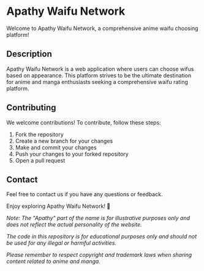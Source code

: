  # Apathy Waifu Network

Welcome to Apathy Waifu Network, a comprehensive anime waifu choosing platform!

## Description

Apathy Waifu Network is a web application where users can choose wifus based on appearance. This platform strives to be the ultimate destination for anime and manga enthusiasts seeking a comprehensive waifu rating platform.

## Contributing

We welcome contributions! To contribute, follow these steps:

1. Fork the repository
2. Create a new branch for your changes
3. Make and commit your changes
4. Push your changes to your forked repository
5. Open a pull request

## Contact

Feel free to contact us if you have any questions or feedback.

Enjoy exploring Apathy Waifu Network! 🎉

*Note: The "Apathy" part of the name is for illustrative purposes only and does not reflect the actual personality of the website.*

*The code in this repository is for educational purposes only and should not be used for any illegal or harmful activities.*

*Please remember to respect copyright and trademark laws when sharing content related to anime and manga.*
